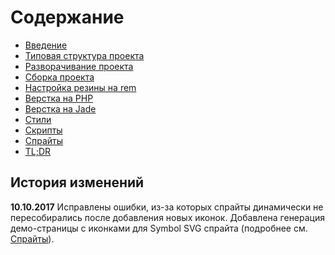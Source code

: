 # Содержание

* [Введение](intro.md)
* [Типовая структура проекта](structure.md)
* [Разворачивание проекта](deployment.md)
* [Сборка проекта](build.md)
* [Настройка резины на rem](adaptive.md)
* [Верстка на PHP](php.md)
* [Верстка на Jade](jade.md)
* [Стили](css.md)
* [Скрипты](js.md)
* [Спрайты](sprites.md)
* [TL;DR](tldr.md)

## История изменений

**10.10.2017**
Исправлены ошибки, из-за которых спрайты динамически не пересобирались после добавления новых иконок. Добавлена генерация демо-страницы с иконками для Symbol SVG спрайта (подробнее см. [Спрайты](sprites.md)).